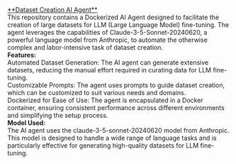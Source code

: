 <u>
**Dataset Creation AI Agent**
</u>
<br />
This repository contains a Dockerized AI Agent designed to facilitate the creation of large datasets for LLM (Large Language Model) fine-tuning. The agent leverages the capabilities of Claude-3-5-Sonnet-20240620, a powerful language model from Anthropic, to automate the otherwise complex and labor-intensive task of dataset creation.
<br />
<strong>Features:</strong>
<br />
Automated Dataset Generation: The AI agent can generate extensive datasets, reducing the manual effort required in curating data for LLM fine-tuning.
<br />
Customizable Prompts: The agent uses prompts to guide dataset creation, which can be customized to suit various needs and domains.
<br />
Dockerized for Ease of Use: The agent is encapsulated in a Docker container, ensuring consistent performance across different environments and simplifying the setup process.
<br />
<strong>Model Used:</strong>
<br />
The AI agent uses the claude-3-5-sonnet-20240620 model from Anthropic. This model is designed to handle a wide range of language tasks and is particularly effective for generating high-quality datasets for LLM fine-tuning.
